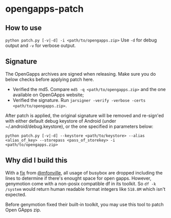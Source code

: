 # opengapps-patch

## How to use ##
`python patch.py [-v|-d] -i <path/to/opengapps.zip>`
Use `-d` for debug output and `-v` for verbose output.

## Signature ##
The OpenGapps archives are signed when releasing. Make sure you do below checks before applying patch here.
- Verified the md5. Compare `md5 -q <path/to/opengapps.zip>` and the one available on OpenGApps website;
- Verified the signature. Run `jarsigner -verify -verbose -certs <path/to/opengapps.zip>`.

After patch is applied, the original signature will be removed and re-sign'ed with either default debug keystore of Android (under ~/.android/debug.keystore), or the one specified in parameters below:

`python patch.py [-v|-d] --keystore <path/to/keystore> --alias <alias_of_key> --storepass <pass_of_storekey> -i <path/to/opengapps.zip>`

## Why did I build this ##
With a [fix](https://github.com/opengapps/opengapps/commit/968b7795e266fa43317494c2500f80cc72640349) from [@mfonville](https://github.com/mfonville), all usage of busybox are dropped including the lines to determine if there's enought space for open gapps. However, genymotion come with a non-posix compatible df in its toolkit. So `df -k /system` would return human readable format integers like `518.8M` which isn't expected.

Before genymotion fixed their built-in toolkit, you may use this tool to patch Open GApps zip.